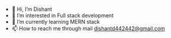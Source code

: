 - 👋 Hi, I’m Dishant 
- 👀 I’m interested in Full stack development
- 🌱 I’m currently learning MERN stack
- 📫 How to reach me through mail dishantd442442@gmail.com


<!---
dishant440/dishant440 is a ✨ special ✨ repository because its `README.md` (this file) appears on your GitHub profile.
You can click the Preview link to take a look at your changes.
--->

